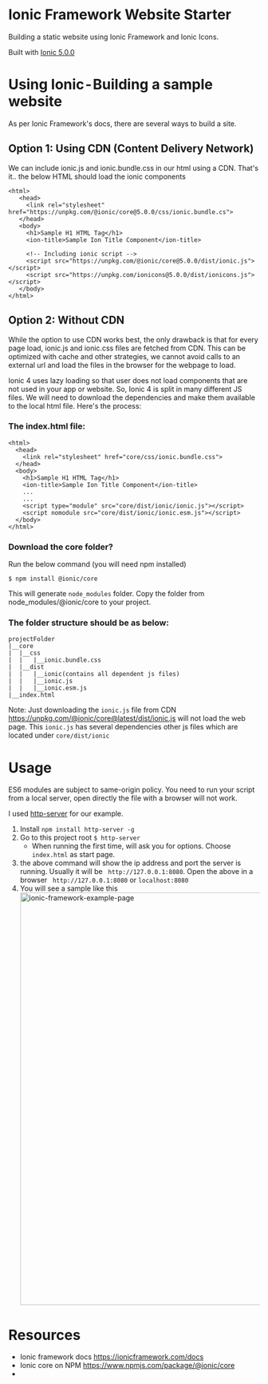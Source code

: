 # Ionic Framework Website Starter
Building a static website using Ionic Framework and Ionic Icons.

Built with [Ionic 5.0.0](https://ionicframework.com/docs/)

# Using Ionic - Building a sample website
As per Ionic Framework's docs, there are several ways to build a site.

## Option 1: Using CDN (Content Delivery Network)
We can include ionic.js and ionic.bundle.css in our html using a CDN. That's it.. the below HTML should load the ionic components

```
<html>
   <head>     
     <link rel="stylesheet" href="https://unpkg.com/@ionic/core@5.0.0/css/ionic.bundle.cs">  
   </head>
   <body>    
     <h1>Sample H1 HTML Tag</h1>
     <ion-title>Sample Ion Title Component</ion-title>

     <!-- Including ionic script -->
     <script src="https://unpkg.com/@ionic/core@5.0.0/dist/ionic.js"></script>
     <script src="https://unpkg.com/ionicons@5.0.0/dist/ionicons.js"></script>
   </body>
</html>
```

## Option 2: Without CDN
While the option to use CDN works best, the only drawback is that for every page load, ionic.js and ionic.css files are fetched from CDN. This can be optimized with cache and other strategies, we cannot avoid calls to an external url and load the files in the browser for the webpage to load.

Ionic 4 uses lazy loading so that user does not load components that are not used in your app or website. So, Ionic 4 is split in many different JS files. We will need to download the dependencies and make them available to the local html file. Here's the process:

### The index.html file:

```
<html>
  <head>
    <link rel="stylesheet" href="core/css/ionic.bundle.css">
  </head>
  <body>
    <h1>Sample H1 HTML Tag</h1>
    <ion-title>Sample Ion Title Component</ion-title>
    ...
    ...
    <script type="module" src="core/dist/ionic/ionic.js"></script>
    <script nomodule src="core/dist/ionic/ionic.esm.js"></script>
  </body>
</html>
```

### Download the core folder?

Run the below command (you will need npm installed)

`$ npm install @ionic/core`

This will generate `node_modules` folder. Copy the folder from node_modules/@ionic/core to your project.

### The folder structure should be as below:

```
projectFolder
|__core
|  |__css
|  |   |__ionic.bundle.css
|  |__dist
|  |   |__ionic(contains all dependent js files) 
|  |   |__ionic.js
|  |   |__ionic.esm.js
|__index.html
```

Note: Just downloading the `ionic.js` file from CDN https://unpkg.com/@ionic/core@latest/dist/ionic.js will not load the web page. This `ionic.js` has several dependencies other js files which are located under `core/dist/ionic`

# Usage
ES6 modules are subject to same-origin policy. You need to run your script from a local server, open directly the file with a browser will not work.

I used [http-server](https://www.npmjs.com/package/http-server) for our example.

1. Install `npm install http-server -g`
2. Go to this project root `$ http-server` 
   - When running the first time, will ask you for options. Choose `index.html` as start page.
3. the above command will show the ip address and port the server is running. Usually it will be ` http://127.0.0.1:8080`. Open the above in a browser ` http://127.0.0.1:8080` or `localhost:8080`
4. You will see a sample like this 
   <img width="827" alt="ionic-framework-example-page" src="https://user-images.githubusercontent.com/902972/79573022-9198c200-8083-11ea-8fa6-8f86752dc970.png">

# Resources
-  Ionic framework docs https://ionicframework.com/docs
- Ionic core on NPM https://www.npmjs.com/package/@ionic/core
- 